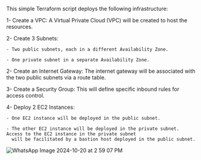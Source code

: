 This simple Terraform script deploys the following infrastructure:

1- Create a VPC: A Virtual Private Cloud (VPC) will be created to host the resources.

2- Create 3 Subnets:

    - Two public subnets, each in a different Availability Zone.
	
    - One private subnet in a separate Availability Zone.
	
2- Create an Internet Gateway: The internet gateway will be associated with the two public subnets via a route table.

3- Create a Security Group: This will define specific inbound rules for access control.

4- Deploy 2 EC2 Instances:

    - One EC2 instance will be deployed in the public subnet.
	
    - The other EC2 instance will be deployed in the private subnet. Access to the EC2 instance in the private subnet 
      will be facilitated by a bastion host deployed in the public subnet.


![WhatsApp Image 2024-10-20 at 2 59 07 PM](https://github.com/user-attachments/assets/9d078c6d-64d1-442b-8a0f-2d082e9a484e)
